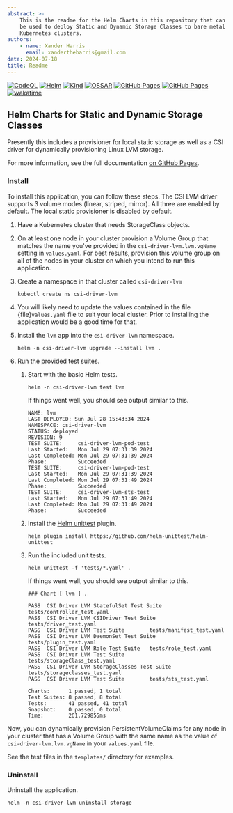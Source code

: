 ```yaml
---
abstract: >-
    This is the readme for the Helm Charts in this repository that can
    be used to deploy Static and Dynamic Storage Classes to bare metal
    Kubernetes clusters.
authors:
    - name: Xander Harris
      email: xandertheharris@gmail.com
date: 2024-07-18
title: Readme
---
```


[![CodeQL](https://img.shields.io/github/actions/workflow/status/edwardtheharris/helm-storage-classes/codeql.yml?branch=main&style=flat-square&logoSize=auto&logo=githubactions)](https://github.com/edwardtheharris/helm-storage-classes/actions/workflows/codeql.yml)
[![Helm](https://img.shields.io/github/actions/workflow/status/edwardtheharris/helm-storage-classes/helm.yml?branch=main&style=flat-square&logo=helm&logoColor=%230F1689&logoSize=auto&label=helm)](https://github.com/edwardtheharris/helm-storage-classes/actions/workflows/helm.yml)
[![Kind](https://img.shields.io/github/actions/workflow/status/edwardtheharris/helm-storage-classes/kind.yml?branch=main&style=flat-square&logo=kubernetes&logoColor=%23326CE5&logoSize=auto&label=Kind)](https://github.com/edwardtheharris/helm-storage-classes/actions/workflows/kind.yml)
[![OSSAR](https://img.shields.io/github/actions/workflow/status/edwardtheharris/helm-storage-classes/ossar.yml?branch=main&style=flat-square&logo=githubactions&logoColor=%230F1689&logoSize=auto&label=OSSAR)](https://github.com/edwardtheharris/helm-storage-classes/actions/workflows/ossar.yml)
[![GitHub Pages](https://img.shields.io/github/actions/workflow/status/edwardtheharris/helm-storage-classes/pages.yml?branch=main&style=flat&logo=githubpages&logoColor=%23222222&label=GitHub%20Pages)](https://edwardtheharris.github.io/helm-storage-classes/)
[![GitHub Pages](https://img.shields.io/github/actions/workflow/status/edwardtheharris/helm-storage-classes/ossar.yml?branch=main&style=flat-square&logo=githubpages&logoColor=%23222222&logoSize=auto&label=GitHub%20Pages)](https://github.com/edwardtheharris/helm-storage-classes/actions/workflows/pages.yml)
[![wakatime](https://wakatime.com/badge/github/edwardtheharris/helm-storage-classes.svg)](https://wakatime.com/badge/github/edwardtheharris/helm-storage-classes)

## Helm Charts for Static and Dynamic Storage Classes

Presently this includes a provisioner for local static storage as well as
a CSI driver for dynamically provisioning Linux LVM storage.

For more information, see the full documentation
[on GitHub Pages](https://edwardtheharris.github.io/helm-storage-classes/).

### Install

To install this application, you can follow these steps. The CSI LVM driver
supports 3 volume modes (linear, striped, mirror). All three are enabled by
default. The local static provisioner is disabled by default.

1. Have a Kubernetes cluster that needs StorageClass objects.
2. On at least one node in your cluster provision a Volume Group that matches
   the name you've provided in the `csi-driver-lvm.lvm.vgName` setting in
   `values.yaml`. For best results, provision this volume group on all of the
   nodes in your cluster on which you intend to run this application.
3. Create a namespace in that cluster called `csi-driver-lvm`

   ```shell
   kubectl create ns csi-driver-lvm
   ```

4. You will likely need to update the values contained in the file
   {file}`values.yaml` file to suit your local cluster. Prior to installing
   the application would be a good time for that.
5. Install the `lvm` app into the `csi-driver-lvm` namespace.

   ```shell
   helm -n csi-driver-lvm upgrade --install lvm .
   ```

6. Run the provided test suites.
   1. Start with the basic Helm tests.

      ```shell
      helm -n csi-driver-lvm test lvm
      ```

      If things went well, you should see output similar to this.

      ```shell
      NAME: lvm
      LAST DEPLOYED: Sun Jul 28 15:43:34 2024
      NAMESPACE: csi-driver-lvm
      STATUS: deployed
      REVISION: 9
      TEST SUITE:     csi-driver-lvm-pod-test
      Last Started:   Mon Jul 29 07:31:39 2024
      Last Completed: Mon Jul 29 07:31:39 2024
      Phase:          Succeeded
      TEST SUITE:     csi-driver-lvm-pod-test
      Last Started:   Mon Jul 29 07:31:39 2024
      Last Completed: Mon Jul 29 07:31:49 2024
      Phase:          Succeeded
      TEST SUITE:     csi-driver-lvm-sts-test
      Last Started:   Mon Jul 29 07:31:49 2024
      Last Completed: Mon Jul 29 07:31:49 2024
      Phase:          Succeeded
      ```

   2. Install the
      [Helm unittest](https://github.com/helm-unittest/helm-unittest) plugin.

      ```shell
      helm plugin install https://github.com/helm-unittest/helm-unittest
      ```

   3. Run the included unit tests.

      ```shell
      helm unittest -f 'tests/*.yaml' .
      ```

      If things went well, you should see output similar to this.

      ```shell
      ### Chart [ lvm ] .

      PASS  CSI Driver LVM StatefulSet Test Suite    tests/controller_test.yaml
      PASS  CSI Driver LVM CSIDriver Test Suite      tests/driver_test.yaml
      PASS  CSI Driver LVM Test Suite        tests/manifest_test.yaml
      PASS  CSI Driver LVM DaemonSet Test Suite      tests/plugin_test.yaml
      PASS  CSI Driver LVM Role Test Suite   tests/role_test.yaml
      PASS  CSI Driver LVM Test Suite        tests/storageClass_test.yaml
      PASS  CSI Driver LVM StorageClasses Test Suite tests/storageclasses_test.yaml
      PASS  CSI Driver LVM Test Suite        tests/sts_test.yaml

      Charts:      1 passed, 1 total
      Test Suites: 8 passed, 8 total
      Tests:       41 passed, 41 total
      Snapshot:    0 passed, 0 total
      Time:        261.729855ms
      ```

Now, you can dynamically provision PersistentVolumeClaims for any node in your
cluster that has a Volume Group with the same name as the value of
`csi-driver-lvm.lvm.vgName` in your `values.yaml` file.

See the test files in the `templates/` directory for examples.

### Uninstall

Uninstall the application.

```shell
helm -n csi-driver-lvm uninstall storage
```
